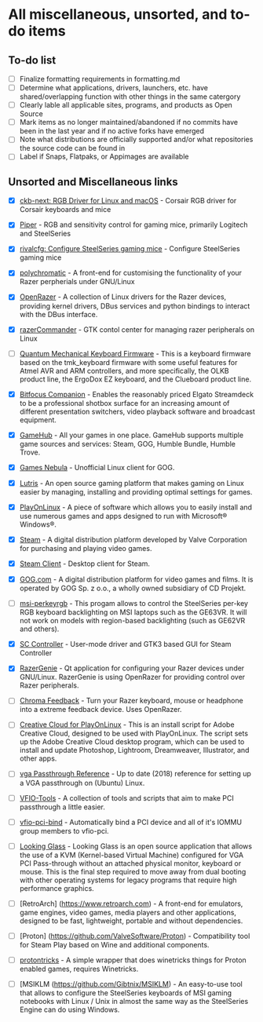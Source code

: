 # All miscellaneous, unsorted, and to-do items

## To-do list

- [ ] Finalize formatting requirements in formatting.md
- [ ] Determine what applications, drivers, launchers, etc. have shared/overlapping function with other things in the same catergory
- [ ] Clearly lable all applicable sites, programs, and products as Open Source
- [ ] Mark items as no longer maintained/abandoned if no commits have been in the last year and if no active forks have emerged
- [ ] Note what distributions are officially supported and/or what repositories the source code can be found in
- [ ] Label if Snaps, Flatpaks, or Appimages are available

## Unsorted and Miscellaneous links

- [x] [ckb-next: RGB Driver for Linux and macOS](https://github.com/ckb-next/ckb-next) - Corsair RGB driver for Corsair keyboards and mice

- [x] [Piper](https://github.com/libratbag/piper) - RGB and sensitivity control for gaming mice, primarily Logitech and SteelSeries

- [x] [rivalcfg: Configure SteelSeries gaming mice](https://github.com/flozz/rivalcfg#rivalcfg-configure-steelseries-gaming-mice) - Configure SteelSeries gaming mice

- [x] [polychromatic](https://github.com/polychromatic/polychromatic) - A front-end for customising the functionality of your Razer perpherials under GNU/Linux

- [x] [OpenRazer](https://github.com/openrazer/openrazer) - A collection of Linux drivers for the Razer devices, providing kernel drivers, DBus services and python bindings to interact with the DBus interface.

- [x] [razerCommander](https://github.com/GabMus/razerCommander) - GTK contol center for managing razer peripherals on Linux

- [ ] [Quantum Mechanical Keyboard Firmware](https://github.com/qmk/qmk_firmware) - This is a keyboard firmware based on the tmk_keyboard firmware with some useful features for Atmel AVR and ARM controllers, and more specifically, the OLKB product line, the ErgoDox EZ keyboard, and the Clueboard product line.

- [x] [Bitfocus Companion](https://github.com/bitfocus/companion) - Enables the reasonably priced Elgato Streamdeck to be a professional shotbox surface for an increasing amount of different presentation switchers, video playback software and broadcast equipment.

- [x] [GameHub](https://github.com/tkashkin/GameHub) - All your games in one place. GameHub supports multiple game sources and services: Steam, GOG, Humble Bundle, Humble Trove.

- [x] [Games Nebula](https://github.com/yancharkin/games_nebula) - Unofficial Linux client for GOG.

- [x] [Lutris](https://github.com/lutris/lutris) - An open source gaming platform that makes gaming on Linux easier by managing, installing and providing optimal settings for games.

- [x] [PlayOnLinux](https://www.playonlinux.com/en/) - A piece of software which allows you to easily install and use numerous games and apps designed to run with Microsoft® Windows®.

- [x] [Steam](https://store.steampowered.com/) -  A digital distribution platform developed by Valve Corporation for purchasing and playing video games.

- [x] [Steam Client](https://store.steampowered.com/about/) - Desktop client for Steam. 

- [x] [GOG.com](https://www.gog.com/) - A digital distribution platform for video games and films. It is operated by GOG Sp. z o.o., a wholly owned subsidiary of CD Projekt.

- [ ] [msi-perkeyrgb](https://github.com/Askannz/msi-perkeyrgb) - This progam allows to control the SteelSeries per-key RGB keyboard backlighting on MSI laptops such as the GE63VR. It will not work on models with region-based backlighting (such as GE62VR and others).

- [x] [SC Controller](https://github.com/kozec/sc-controller) - User-mode driver and GTK3 based GUI for Steam Controller

- [x] [RazerGenie](https://github.com/z3ntu/RazerGenie) - Qt application for configuring your Razer devices under GNU/Linux. RazerGenie is using OpenRazer for providing control over Razer peripherals.

- [ ] [Chroma Feedback](https://github.com/redaxmedia/chroma-feedback) - Turn your Razer keyboard, mouse or headphone into a extreme feedback device. Uses OpenRazer.

- [ ] [Creative Cloud for PlayOnLinux](https://github.com/corbindavenport/creative-cloud-linux) - This is an install script for Adobe Creative Cloud, designed to be used with PlayOnLinux. The script sets up the Adobe Creative Cloud desktop program, which can be used to install and update Photoshop, Lightroom, Dreamweaver, Illustrator, and other apps.

- [ ] [vga Passthrough Reference](https://github.com/saveriomiroddi/vga-passthrough) - Up to date (2018) reference for setting up a VGA passthrough on (Ubuntu) Linux.

- [ ] [VFIO-Tools](https://github.com/PassthroughPOST/VFIO-Tools) - A collection of tools and scripts that aim to make PCI passthrough a little easier.

- [ ] [vfio-pci-bind](https://github.com/andre-richter/vfio-pci-bind) - Automatically bind a PCI device and all of it's IOMMU group members to vfio-pci.

- [ ] [Looking Glass](https://looking-glass.hostfission.com/) - Looking Glass is an open source application that allows the use of a KVM (Kernel-based Virtual Machine) configured for VGA PCI Pass-through without an attached physical monitor, keyboard or mouse. This is the final step required to move away from dual booting with other operating systems for legacy programs that require high performance graphics.

- [ ] [RetroArch] (https://www.retroarch.com) - A front-end for emulators, game engines, video games, media players and other applications, designed to be fast, lightweight, portable and without dependencies.

- [ ] [Proton] (https://github.com/ValveSoftware/Proton) - Compatibility tool for Steam Play based on Wine and additional components.

- [ ] [protontricks](https://github.com/Matoking/protontricks) - A simple wrapper that does winetricks things for Proton enabled games, requires Winetricks.

- [ ] [MSIKLM (https://github.com/Gibtnix/MSIKLM) - An easy-to-use tool that allows to configure the SteelSeries keyboards of MSI gaming notebooks with Linux / Unix in almost the same way as the SteelSeries Engine can do using Windows.
